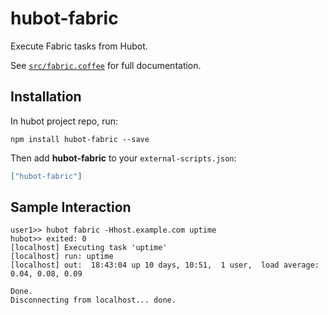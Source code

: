 # hubot-fabric

Execute Fabric tasks from Hubot.

See [`src/fabric.coffee`](https://github.com/appneta/hubot-fabric/blob/master/src/fabric.coffee) for full documentation.

## Installation

In hubot project repo, run:

`npm install hubot-fabric --save`

Then add **hubot-fabric** to your `external-scripts.json`:

```json
["hubot-fabric"]
```

## Sample Interaction

```
user1>> hubot fabric -Hhost.example.com uptime
hubot>> exited: 0
[localhost] Executing task 'uptime'
[localhost] run: uptime
[localhost] out:  18:43:04 up 10 days, 10:51,  1 user,  load average: 0.04, 0.08, 0.09

Done.
Disconnecting from localhost... done.
```
